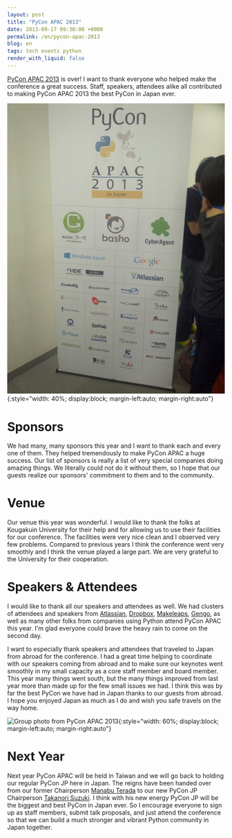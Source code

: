 ```yaml
---
layout: post
title: "PyCon APAC 2013"
date: 2013-09-17 09:30:00 +0000
permalink: /en/pycon-apac-2013
blog: en
tags: tech events python
render_with_liquid: false
---
```


[PyCon APAC 2013](http://apac-2013.pycon.jp/) is over\! I want to thank
everyone who helped make the conference a great success. Staff,
speakers, attendees alike all contributed to making PyCon APAC 2013 the
best PyCon in Japan ever.

![PyCon APAC 2013 pop-up banner](/assets/images/710/2013-09-14_08.11.05_big.jpg){:style="width: 40%; display:block; margin-left:auto; margin-right:auto"}

# Sponsors

We had many, many sponsors this year and I want to thank each and every
one of them. They helped tremendously to make PyCon APAC a huge success.
Our list of sponsors is really a list of very special companies doing
amazing things. We literally could not do it without them, so I hope
that our guests realize our sponsors' commitment to them and to the
community.

# Venue

Our venue this year was wonderful. I would like to thank the folks at
Kougakuin University for their help and for allowing us to use their
facilities for our conference. The facilities were very nice clean and I
observed very few problems. Compared to previous years I think the
conference went very smoothly and I think the venue played a large part.
We are very grateful to the University for their cooperation.

# Speakers & Attendees

I would like to thank all our speakers and attendees as well. We had
clusters of attendees and speakers from
[Atlassian](http://www.atlassian.com/), [Dropbox](http://dropbox.com/),
[Makeleaps](http://www.makeleaps.com/en/), [Gengo](http://gengo.com/),
as well as many other folks from companies using Python attend PyCon
APAC this year. I'm glad everyone could brave the heavy rain to come on
the second day.

I want to especially thank speakers and attendees that traveled to Japan
from abroad for the conference. I had a great time helping to coordinate
with our speakers coming from abroad and to make sure our keynotes went
smoothly in my small capacity as a core staff member and board member.
This year many things went south, but the many things improved from last
year more than made up for the few small issues we had. I think this was
by far the best PyCon we have had in Japan thanks to our guests from
abroad. I hope you enjoyed Japan as much as I do and wish you safe
travels on the way home.

![Group photo from PyCon APAC 2013](</assets/images/710/pyconapac2013-group-photo_(1).jpg>){:style="width: 60%; display:block; margin-left:auto; margin-right:auto"}

# Next Year

Next year PyCon APAC will be held in Taiwan and we will go back to
holding our regular PyCon JP here in Japan. The reigns have been handed
over from our former Chairperson [Manabu
Terada](https://twitter.com/terapyon) to our new PyCon JP Chairperson
[Takanori Suzuki](https://twitter.com/takanory). I think with his new
energy PyCon JP will be the biggest and best PyCon in Japan ever. So I
encourage everyone to sign up as staff members, submit talk proposals,
and just attend the conference so that we can build a much stronger and
vibrant Python community in Japan together.
